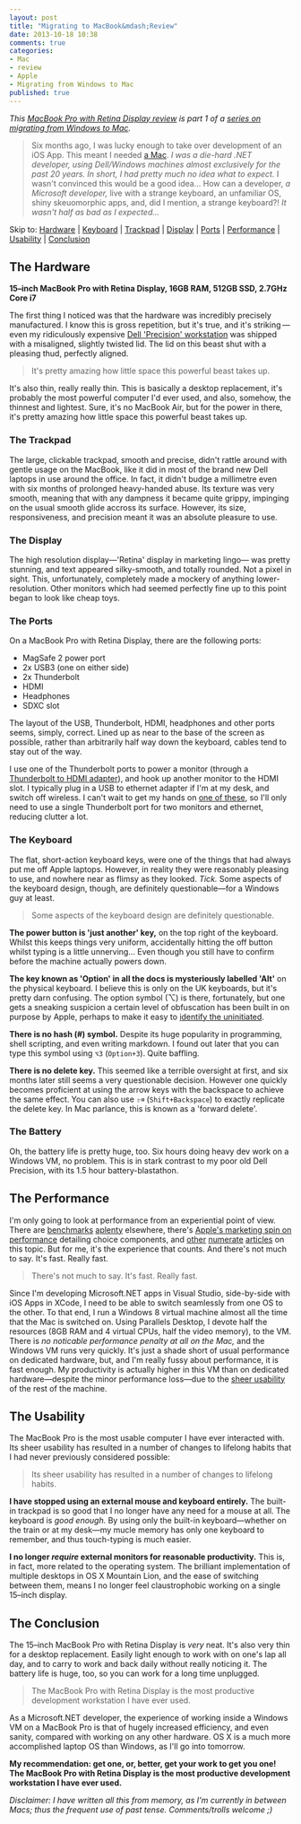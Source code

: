 ```yaml
---
layout: post
title: "Migrating to MacBook&mdash;Review"
date: 2013-10-18 10:38
comments: true
categories:
- Mac
- review
- Apple
- Migrating from Windows to Mac
published: true
---
```


_This [MacBook Pro with Retina Display review]() is part 1 of a [series on migrating from Windows to Mac](/blog/series#migrating-from-windows-to-mac)._ 

> Six months ago, I was lucky enough to take over development of an iOS App. This meant I needed [a Mac](http://www.apple.com/macbook-pro/). _I was a die-hard .NET developer, using Dell/Windows machines almost exclusively for the past 20 years. In short, I had pretty much no idea what to expect._ I wasn't convinced this would be a good idea... How can a developer, _a Microsoft developer,_ live with a strange keyboard, an unfamiliar OS, shiny skeuomorphic apps, and, did I mention, a strange keyboard?! _It wasn't half as bad as I expected..._

Skip to:
[Hardware](#hardware)
| [Keyboard](#keyboard)
| [Trackpad](#trackpad)
| [Display](#display)
| [Ports](#ports)
| [Performance](#performance)
| [Usability](#usability)
| [Conclusion](#conclusion)






## <a id="hardware"></a> <i class="icon-laptop"></i> The Hardware ##
**15&ndash;inch MacBook Pro with Retina Display, 16GB RAM, 512GB SSD, 2.7GHz Core i7**

The first thing I noticed was that the hardware was incredibly precisely manufactured. I know this is gross repetition, but it's true, and it's striking&thinsp;&mdash;&thinsp;even my ridiculously expensive [Dell 'Precision' workstation](http://www.dell.com/us/business/p/precision-m6500/pd) was shipped with a misaligned, slightly twisted lid. The lid on this beast shut with a pleasing thud, perfectly aligned.

> It's pretty amazing how little space this powerful beast takes up.

It's also thin, really really thin. This is basically a desktop replacement, it's probably the most powerful computer I'd ever used, and also, somehow, the thinnest and lightest. Sure, it's no MacBook Air, but for the power in there, it's pretty amazing how little space this powerful beast takes up.


### <a id="trackpad"></a> <i class="icon-hand-up"></i> The Trackpad
The large, clickable trackpad, smooth and precise, didn't rattle around with gentle usage on the MacBook, like it did in most of the brand new Dell laptops in use around the office. In fact, it didn't budge a millimetre even with six months of prolonged heavy-handed abuse. Its texture was very smooth, meaning that with any dampness it became quite grippy, impinging on the usual smooth glide accross its surface. However, its size, responsiveness, and precision meant it was an absolute pleasure to use.



### <a id="display"></a> <i class="icon-desktop"></i> The Display
The high resolution display&mdash;'Retina' display in marketing lingo&mdash; was pretty stunning, and text appeared silky-smooth, and totally rounded. Not a pixel in sight. This, unfortunately, completely made a mockery of anything lower-resolution. Other monitors which had seemed perfectly fine up to this point began to look like cheap toys.



### <a id="ports"></a> <i class="icon-headphones"></i> <i class="icon-hdd"></i> <i class="icon-gamepad"></i> <i class="icon-print"></i> <i class="icon-printer"></i> The Ports

On a MacBook Pro with Retina Display, there are the following ports:

- MagSafe 2 power port
- 2x USB3 (one on either side)
- 2x Thunderbolt
- HDMI
- Headphones
- SDXC slot

The layout of the USB, Thunderbolt, HDMI, headphones and other ports seems, simply, correct. Lined up as near to the base of the screen as possible, rather than arbitrarily half way down the keyboard, cables tend to stay out of the way.

I use one of the Thunderbolt ports to power a monitor (through a [Thunderbolt to HDMI adapter](http://store.apple.com/uk/product/MB570Z/B/mini-displayport-to-dvi-adapter?fnode=78)), and hook up another monitor to the HDMI slot. I typically plug in a USB to ethernet adapter if I'm at my desk, and switch off wireless. I can't wait to get my hands on [one of these](http://store.apple.com/uk/product/MC914B/B/apple-thunderbolt-display-27-inch), so I'll only need to use a single Thunderbolt port for two monitors and ethernet, reducing clutter a lot.



### <a id="keyboard"></a> <i class="icon-keyboard"></i> The Keyboard

The flat, short-action keyboard keys, were one of the things that had always put me off Apple laptops. However, in reality they were reasonably pleasing to use, and nowhere near as flimsy as they looked. _Tick._ Some aspects of the keyboard design, though, are definitely questionable&mdash;for a Windows guy at least.

> Some aspects of the keyboard design are definitely questionable.

**The power button <i class="icon-off"></i> is 'just another' key,** on the top right of the keyboard. Whilst this keeps things very uniform, accidentally hitting the off button whilst typing is a little unnerving... Even though you still have to confirm before the machine actually powers down.

**The key known as 'Option' in all the docs is mysteriously labelled 'Alt'** on the physical keyboard. I believe this is only on the UK keyboards, but it's pretty darn confusing. The option symbol (⌥) is there, fortunately, but one gets a sneaking suspicion a certain level of obfuscation has been built in on purpose by Apple, perhaps to make it easy to [identify the uninitiated](http://en.wikipedia.org/wiki/Criticism_of_Apple_Inc.#Comparison_with_a_cult.2Freligion).

**There is no hash (#) symbol.** Despite its huge popularity in programming, shell scripting, and even writing markdown. I found out later that you can type this symbol using `⌥3` (`Option+3`). Quite baffling.

**There is no delete key.** This seemed like a terrible oversight at first, and six months later still seems a very questionable decision. However one quickly becomes proficient at using the arrow keys with the backspace to achieve the same effect. You can also use `⇧⌫` (`Shift+Backspace`) to exactly replicate the delete key. In Mac parlance, this is known as a 'forward delete'.



### <i class="icon-bolt"></i> The Battery

Oh, the battery life is pretty huge, too. Six hours doing heavy dev work on a Windows VM, no problem. This is in stark contrast to my poor old Dell Precision, with its 1.5 hour battery-blastathon.






## <a id="performance"></a> <i class="icon-forward"></i> The Performance

I'm only going to look at performance from an experiential point of view. There are
[benchmarks](http://www.primatelabs.com/blog/2013/02/retina-macbook-pro-benchmarks/)
[aplenty](http://www.maclife.com/article/features/benchmarking_macbook_pro_retina_display)
elsewhere, there's
[Apple's marketing spin on performance](http://www.apple.com/uk/macbook-pro/performance/)
detailing choice components, and
[other](http://www.notebookreview.com/default.asp?newsID=6495&p=2)
[numerate](http://www.everymac.com/systems/apple/macbook_pro/macbook-pro-retina-display-faq/macbook-pro-retina-display-early-2013-performance-benchmarks.html)
[articles](http://www.slashgear.com/retina-macbook-pro-benchmarks-show-minor-improvements-23270820/)
on this topic. But for me, it's the experience that counts. And there's not much to say. It's fast. Really fast.

> There's not much to say. It's fast. Really fast.

Since I'm developing Microsoft.NET apps in Visual Studio, side-by-side with iOS Apps in XCode, I need to be able to switch seamlessly from one OS to the other. To that end, I run a Windows 8 virtual machine almost all the time that the Mac is switched on. Using Parallels Desktop, I devote half the resources (8GB RAM and 4 virtual CPUs, half the video memory), to the VM. There is _no noticable performance penalty at all on the Mac,_ and the Windows VM runs very quickly. It's just a shade short of usual performance on dedicated hardware, but, and I'm really fussy about performance, it is fast enough. My productivity is actually higher in this VM than on dedicated hardware&mdash;despite the minor performance loss&mdash;due to the [sheer usability](#usability) of the rest of the machine.




## <a id="usability"></a> <i class="icon-info-sign"></i> The Usability

The MacBook Pro is the most usable computer I have ever interacted with. Its sheer usability has resulted in a number of changes to lifelong habits that I had never previously considered possible:

> Its sheer usability has resulted in a number of changes to lifelong habits.

**I have stopped using an external mouse and keyboard entirely.** The built-in trackpad is so good that I no longer have any need for a mouse at all. The keyboard is _good enough._ By using only the built-in keyboard&mdash;whether on the train or at my desk&mdash;my mucle memory has only one keyboard to remember, and thus touch-typing is much easier.

**I no longer _require_ external monitors for reasonable productivity.** This is, in fact, more related to the operating system. The brilliant implementation of multiple desktops in OS X Mountain Lion, and the ease of switching between them, means I no longer feel claustrophobic working on a single 15&ndash;inch display.






## <a id="conclusion"></a> <i class="icon-thumbs-up"></i> The Conclusion
The 15&ndash;inch MacBook Pro with Retina Display is _very_ neat. It's also very thin for a desktop replacement. Easily light enough to work with on one's lap all day, and to carry to work and back daily without really noticing it. The battery life is huge, too, so you can work for a long time unplugged.

> The MacBook Pro with Retina Display is the most productive development workstation I have ever used.

As a Microsoft.NET developer, the experience of working inside a Windows VM on a MacBook Pro is that of hugely increased efficiency, and even sanity, compared with working on any other hardware. OS X is a much more accomplished laptop OS than Windows, as I'll go into tomorrow.

**My recommendation: get one, or, better, get your work to get you one! The MacBook Pro with Retina Display is the most productive development workstation I have ever used.**

_Disclaimer: I have written all this from memory, as I'm currently in between Macs; thus the frequent use of past tense. Comments/trolls welcome ;)_